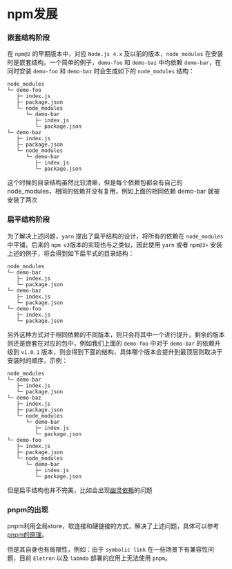 # npm发展

### 嵌套结构阶段

在 ```npm@2``` 的早期版本中，对应 ```Node.js 4.x``` 及以前的版本，```node_modules``` 在安装时是嵌套结构。一个简单的例子，```demo-foo``` 和 ```demo-baz``` 中均依赖 ```demo-bar```，在同时安装 ```demo-foo``` 和 ```demo-baz``` 时会生成如下的 ```node_modules``` 结构：

```
node_modules
└─ demo-foo
   ├─ index.js
   ├─ package.json
   └─ node_modules
      └─ demo-bar
         ├─ index.js
         └─ package.json
└─ demo-baz
   ├─ index.js
   ├─ package.json
   └─ node_modules
      └─ demo-bar
         ├─ index.js
         └─ package.json

```

这个时候的目录结构虽然比较清晰，但是每个依赖包都会有自己的 node_modules，相同的依赖并没有复用，例如上面的相同依赖 demo-bar 就被安装了两次

### 扁平结构阶段

为了解决上述问题，```yarn``` 提出了扁平结构的设计，将所有的依赖在 ```node_modules``` 中平铺，后来的 ```npm v3```版本的实现也与之类似，因此使用 ```yarn``` 或者 ```npm@3+``` 安装上述的例子，将会得到如下扁平式的目录结构：

```
node_modules
└─ demo-bar
   ├─ index.js
   └─ package.json
└─ demo-baz
   ├─ index.js
   └─ package.json
└─ demo-foo
   ├─ index.js
   └─ package.json
```

另外这种方式对于相同依赖的不同版本，则只会将其中一个进行提升，剩余的版本则还是嵌套在对应的包中，例如我们上面的 ```demo-foo``` 中对于 ```demo-bar``` 的依赖升级到 ```v1.0.1``` 版本，则会得到下面的结构，具体哪个版本会提升到最顶层则取决于安装时的顺序，示例：

```
node_modules
└─ demo-bar
   ├─ index.js
   └─ package.json
└─ demo-baz
   ├─ index.js
   ├─ package.json
   └─ node_modules
      └─ demo-bar
         ├─ index.js
         └─ package.json
└─ demo-foo
   ├─ index.js
   ├─ package.json
   └─ node_modules
      └─ demo-bar
         ├─ index.js
         └─ package.json
```

但是扁平结构也并不完美，比如会出现[幽灵依赖](./幽灵依赖.md)的问题

### pnpm的出现

pnpm利用全局store，软连接和硬链接的方式，解决了上述问题，具体可以参考 [pnpm的原理](。。。)。

但是其自身也有局限性，例如：由于 ```symbolic link``` 在一些场景下有兼容性问题，目前 ```Eletron``` 以及 ```labmda``` 部署的应用上无法使用 ```pnpm```。

